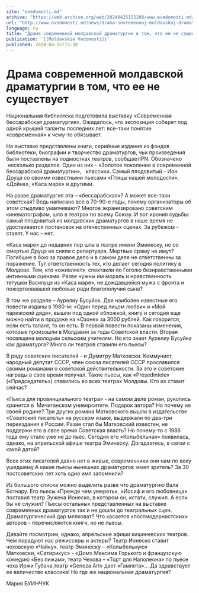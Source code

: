 ```yaml
---
site: "evedomosti.md"
archive: "https://web.archive.org/web/20240425155208/www.evedomosti.md/news/drama-sovremennoj-moldavskoj-dramaturgii-v-tom-chto-ee-ne-su"
url: "http://www.evedomosti.md/news/drama-sovremennoj-moldavskoj-dramaturgii-v-tom-chto-ee-ne-su"
language: ru
title: "Драма современной молдавской драматургии в том, что ее не существует"
publication: '[[Moldavskie Vedomosti]]'
published: 2024-04-15T15:38
---
```


# Драма современной молдавской драматургии в том, что ее не существует

Национальная библиотека подготовила выставку «Современная бессарабская драматургия». Ожидалось, что экспозиция соберет под одной крышей таланты последних лет: все-таки понятие «современная» к чему-то обязывает.

На выставке представлены книги, серийные издания из фондов библиотеки, биографии и творчество драматургов, чьи произведения были поставлены на подмостках театров, сообщаетIPN. Обозначено  несколько разделов. Один из них - «Золотое поколение в современной бессарабской драматургии»,   классики. Самый плодовитый - Ион Друцэ со своими известными пьесами «Птицы нашей молодости», «Дойна», «Каса маре» и другими.

На разве драматургия эта – «бессарабская»? А может все-таки советская? Ведь написано все в 70-90-е годы, почему организаторы об этом стыдливо умалчивают? Многое экранизировано советским кинематографом, шло в театрах по всему Союзу. И вот ирония судьбы: самый плодовитый из молдавских драматургов в наше время не удостаивается постановок на отечественных сценах. За рубежом - ставят. У нас – нет.

«Каса маре» до недавних пор шла в театре имени Эминеску, но со смертью Друцэ ее сняли с репертуара. Мертвые сраму не имут? Погибшие в бою за правое дело и в самом деле не ответственны за поражение. Тут ответственность тех, кто делает сегодня политику в Молдове. Тем, кто «оживляет»  спектакли по Гоголю безнравственными интимными сценами. Разве нужны им мораль и нравственность тетушки Василуцэ из «Каса маре», не дождавшейся мужа с фронта и пожертвовавшей любовью ради благополучия сына?

В том же разделе – Аурелиу Бусуйок. Две наиболее известные его повести изданы в 1980-м: «Один перед лицом любви» и «Мой парижский дядя», вышли под одной обложкой, книгу и сегодня еще можно найти в продаже на «Озоне» за 3000 рублей. Как говорится, если есть талант, то он есть. В первой повести показаны изменения, которые произошли в Молдавии за годы Советской власти. Вторая посвящена молодым сельским учителям. Но кто знает Аурелиу Бусуйка как драматурга? Много ли театров ставили его пьесы?

В ряду советских писателей - и Думитру Матковски. Коммунист, народный депутат СССР, член союза писателей СССР прославился своими романами о советской действительности. За это и советские награды в свое время получал. Такие пьесы, как «Preşedintele» («Председатель») ставились во всех театрах Молдовы. Кто их ставит сейчас?

«Пьеса для провинциального театра» - на самом деле роман, рукопись хранится в  Мичиганском университете. Подарок автора? Но почему не своей родине? Три других романа Матковского вышли в издательстве «Советский писатель» на русском языке, выдержали по два-три переиздания в России. Разве стал бы Матковский известен, не поддержи его в свое время Советская власть? Но почему-то с 1988 года ему стало уже не до пьес. Сегодня его «Колыбельная» появилась, однако, на апрельской афише театра Эминеску. Догадаетесь, в связи с какой датой?

Всех этих писателей давно нет в живых, современники они нам по веку ушедшему.А какие пьесы нынешних драматургов знает зритель? За 30 постсоветских лет хоть одно имя запомнили?

Из большого списка можно выделить разве что драматургию Вала Ботнару. Его пьесы «Прежде чем умереть», «Иосиф и его любовница» поставил театр Эужена Ионеско, в котором он, кстати, служил. А если бы не служил? Пьесы остальных представленных на выставке современных драматургов так и не дошли до театральных сцен. Драматургический дар мелковат? Что касается «постмодернистских» авторов - перечисляются книги, но не пьесы.

Давайте посмотрим, однако, апрельские афиши кишиневских театров. Чем порадуют нас режиссеры и актеры? Театр Ионеско ставит чеховскую «Чайку», театр Эминеску – «Колыбельную» Матковски, «Сатирикус» - «Дом» Максима Горького и французскую комедию «Без пижам», театр Чехова – «Торт для Наполеона» по пьесе чеха Иржи Губача,театр «Geneza Art» дает «Гамлета»... Да здравствует ее величество классика! Но где же национальная драматургия?

Мария БУИНЧУК